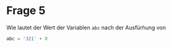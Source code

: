 # Frage 5

Wie lautet der Wert der Variablen `abc` nach der Ausfürhung von

```python
abc = '321' + 0
```